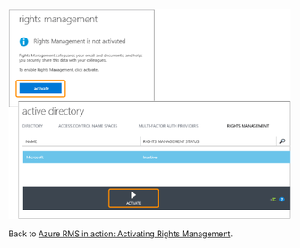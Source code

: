 ![](../Image/AzRMS_StoryboardActivate.png)

Back to [Azure RMS in action: Activating Rights Management](http://technet.microsoft.com/library/jj585026.aspx#BKMK_Example_ManagementPortal).

